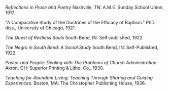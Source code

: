 *Reflections in Prose and Poetry* Nashville, TN: A.M.E. Sunday School Union, 1917. 

"A Comparative Study of the Doctrines of the Efficacy of Baptism." PhD. diss., University of Chicago, 1921.

*The Quest of Restless Souls* South Bend, IN: Self-published, 1922. 

*The Negro in South Bend: A Social Study* South Bend, IN: Self-Published, 1922. 

*Pastor and People: Dealing with The Problems of Church Administration* Akron, OH: Superior Printing & Litho. Co., 1930.

*Teaching for Abundant Living; Teaching Through Sharing and Guiding Experiences.* Boston, MA: The Christopher Publishing House, 1936. 
